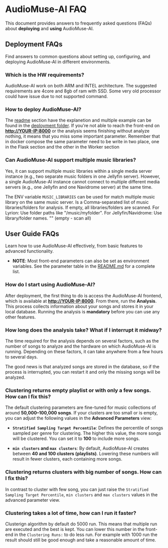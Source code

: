 # AudioMuse-AI FAQ

This document provides answers to frequently asked questions (FAQs) about **deploying** and **using** AudioMuse-AI.

## Deployment FAQs

Find answers to common questions about setting up, configuring, and deploying AudioMuse-AI in different environments.

### Which is the HW requirements?

AudioMuse-AI work on both ARM and INTEL architecture. The suggested requirements are 4core and 8gb of ram with SSD. Some very old processor could have issue due to not supported command.

### How to deploy AudioMuse-AI?

The [readme](../README.md) section have the explanetion and multiple example can be found in the [deployment folder](../deployment/). If you're not able to reach the front-end on **[http://YOUR-IP:8000](http://YOUR-IP:8000)** or the analysis seems finishing without analyze nothing, it means that you miss some important parameter. Remember that in docker compose the same parameter need to be write in two place, one in the Flask section and the other in the Worker section

### Can AudioMuse-AI support multiple music libraries?
Yes, it can support multiple music libraries within a single media server instance (e.g., two separate music folders in one Jellyfin server). However, a single AudioMuse-AI instance cannot connect to multiple different media servers (e.g., one Jellyfin and one Navidrome server) at the same time. 

The ENV variable `MUSIC_LIBRARIES` can be used for match multiple music library on the same music server. Is a Comma-separated list of music libraries/folders for analysis. If empty, all libraries/folders are scanned. For Lyrion: Use folder paths like "/music/myfolder". For Jellyfin/Navidrome: Use library/folder names.	"" (empty - scan all)

## User Guide FAQs

Learn how to use AudioMuse-AI effectively, from basic features to advanced functionality.

* **NOTE**: Most front-end parameters can also be set as environment variables. See the parameter table in the [README.md](../README.md) for a complete list.

### How do I start using AudioMuse-AI?

After deployment, the first thing to do is access the AudioMuse-AI frontend, which is available at **[http://YOUR-IP:8000](http://YOUR-IP:8000)**.
From there, run the **Analysis**. This process collects information about your songs and stores it in your local database.
Running the analysis is **mandatory** before you can use any other features.

### How long does the analysis take? What if I interrupt it midway?

The time required for the analysis depends on several factors, such as the number of songs to analyze and the hardware on which AudioMuse-AI is running.
Depending on these factors, it can take anywhere from a few hours to several days.

The good news is that analyzed songs are stored in the database, so if the process is interrupted, you can restart it and only the missing songs will be analyzed.


### Clustering returns empty playlist or with only a few songs. How can I fix this?

The default clustering parameters are fine-tuned for music collections of around **50,000–100,000 songs**.
If your clusters are too small or is empty, you can adjust the following values in the **Advanced Parameters** view:

* **`Stratified Sampling Target Percentile`**:
  Defines the percentile of songs sampled per genre for clustering.
  The higher this value, the more songs will be clustered. You can set it to **100** to include more songs.

* **`min clusters` and `max clusters`**:
  By default, AudioMuse-AI creates between **40 and 100 clusters (playlists)**.
  Lowering these numbers will result in fewer clusters, each containing more songs.

### Clustering returns clusters with big number of songs. How can I fix this?

In contrast to cluster with few song, you can just raise the `Stratified Sampling Target Percentile`, `min clusters` and `max clusters` values in the advanced parameter view. 

### Clustering takes a lot of time, how can I run it faster?

Clusterign algorithm by default do 5000 run. This means that multiple run are executed and the best is kept. You can lower this number in the front-end in the `Clustering Runs:` to do less run. For example with 1000 run the result should still be good enough and take a reasonable amount of time.